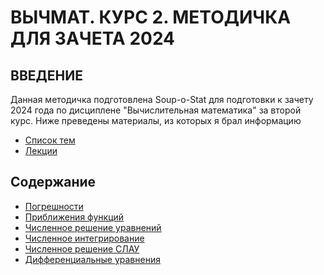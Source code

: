 # ВЫЧМАТ. КУРС 2. МЕТОДИЧКА ДЛЯ ЗАЧЕТА 2024

## ВВЕДЕНИЕ

Данная методичка подготовлена Soup-o-Stat для подготовки к зачету 2024 года по дисциплене "Вычислительная математика" за второй курс. Ниже преведены материалы, из которых я брал информацию

 - [Список тем](https://github.com/Soup-o-Stat/Computational-mathematics-a-test/blob/main/Список_тем.pdf)
 - [Лекции](https://github.com/Soup-o-Stat/Computational-mathematics-a-test/tree/main/%D0%9B%D0%B5%D0%BA%D1%86%D0%B8%D0%B8)

 ## Содержание
 - [Погрешности](https://github.com/Soup-o-Stat/Computational-mathematics-a-test/blob/main/%D0%9C%D0%B5%D1%82%D0%BE%D0%B4%D0%B8%D1%87%D0%BA%D0%B0/%D0%9F%D0%BE%D0%B3%D1%80%D0%B5%D1%88%D0%BD%D0%BE%D1%81%D1%82%D0%B8.md)
 - [Приближения функций](https://github.com/Soup-o-Stat/Computational-mathematics-a-test/blob/main/%D0%9C%D0%B5%D1%82%D0%BE%D0%B4%D0%B8%D1%87%D0%BA%D0%B0/%D0%9F%D1%80%D0%B8%D0%B1%D0%BB%D0%B8%D0%B6%D0%B5%D0%BD%D0%B8%D1%8F%20%D1%84%D1%83%D0%BD%D0%BA%D1%86%D0%B8%D0%B9.md)
 - [Численное решение уравнений]()
 - [Численное интегрирование]()
 - [Численное решение СЛАУ]()
 - [Дифференциальные уравнения]()
